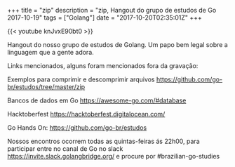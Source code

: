 +++
title = "zip"
description = "zip, Hangout do grupo de estudos de Go 2017-10-19"
tags = ["Golang"]
date = "2017-10-20T02:35:01Z"
+++

{{< youtube knJvxE90bt0 >}}

Hangout do nosso grupo de estudos de Golang.
Um papo bem legal sobre a linguagem que a gente adora.

Links mencionados, alguns foram mencionados fora da gravação:

Exemplos para comprimir e descomprimir arquivos
https://github.com/go-br/estudos/tree/master/zip

Bancos de dados em Go
https://awesome-go.com/#database

Hacktoberfest
https://hacktoberfest.digitalocean.com/

Go Hands On:
https://github.com/go-br/estudos

Nossos encontros ocorrem todas as quintas-feiras ás 22h00, para participar entre no canal de Go no slack https://invite.slack.golangbridge.org/ e procure por #brazilian-go-studies